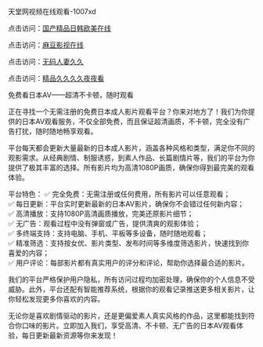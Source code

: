 天堂网视频在线观看-1007xd

点击访问：<a href="https://heiliaowt0d7p.pages.dev/">国产精品日韩欧美在线</a>

点击访问：<a href="https://heiliaoxqkkct.pages.dev/">麻豆影视在线</a>

点击访问：<a href="https://heiliaoga6s9v.pages.dev/">无码人妻久久</a>

点击访问：<a href="https://heiliaoow5kzm.pages.dev/">精品久久久久夜夜看</a>

免费看日本AV——超清不卡顿，随时观看

正在寻找一个无需注册的免费日本成人影片观看平台？你来对地方了！我们为你提供的日本AV观看服务，不仅全部免费，而且保证超清画质，不卡顿，完全没有广告打扰，随时随地畅享观看。

平台每天都会更新大量最新的日本成人影片，涵盖各种风格和类型，满足你不同的观影需求。从经典剧情、制服诱惑，到素人作品、长篇剧情片等，我们的平台为你提供了极其丰富的选择。所有影片均为高清1080P画质，确保你得到最完美的观看体验。

平台特色：
✅ 完全免费：无需注册或任何费用，所有影片可以任意观看；  
✅ 每日更新：平台实时更新最新的日本AV影片，确保你不会错过任何新内容；  
✅ 高清播放：支持1080P高清画质播放，完美还原影片细节；  
✅ 无广告：观看过程中没有弹窗或广告，提供清爽的观影体验；  
✅ 多终端支持：支持电脑、手机、平板等多设备，随时随地观看；  
✅ 精准筛选：支持按女优、影片类型、发布时间等多维度筛选影片，快速找到你喜爱的内容；  
✅ 用户评论：每部影片都有真实用户的评分和评论，帮助你选择最合适的影片。

我们的平台严格保护用户隐私，所有访问过程均加密处理，确保你的个人信息不受威胁。此外，平台还配有智能推荐系统，根据你的观看记录推送更多相关影片，让你轻松发现更多你喜欢的内容。

无论你是喜欢剧情驱动的影片，还是更偏爱素人真实风格的作品，这里都能找到符合你口味的影片。立即加入我们，享受高清、不卡顿、无广告的日本AV观看体验，每日更新最新资源等你来发现！

<span style="display:none;">[Canonical link]( https://github.com/riben1231/15915 ）</span>
